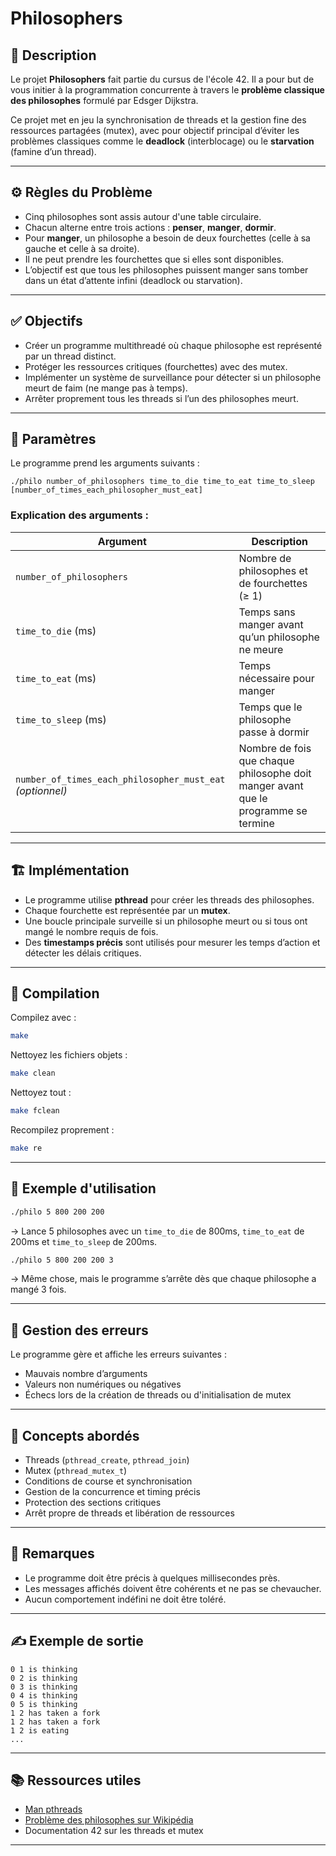 # Philosophers

## 🧠 Description

Le projet **Philosophers** fait partie du cursus de l'école 42. Il a pour but de vous initier à la programmation concurrente à travers le **problème classique des philosophes** formulé par Edsger Dijkstra.

Ce projet met en jeu la synchronisation de threads et la gestion fine des ressources partagées (mutex), avec pour objectif principal d’éviter les problèmes classiques comme le **deadlock** (interblocage) ou le **starvation** (famine d’un thread).

---

## ⚙️ Règles du Problème

- Cinq philosophes sont assis autour d'une table circulaire.
- Chacun alterne entre trois actions : **penser**, **manger**, **dormir**.
- Pour **manger**, un philosophe a besoin de deux fourchettes (celle à sa gauche et celle à sa droite).
- Il ne peut prendre les fourchettes que si elles sont disponibles.
- L’objectif est que tous les philosophes puissent manger sans tomber dans un état d’attente infini (deadlock ou starvation).

---

## ✅ Objectifs

- Créer un programme multithreadé où chaque philosophe est représenté par un thread distinct.
- Protéger les ressources critiques (fourchettes) avec des mutex.
- Implémenter un système de surveillance pour détecter si un philosophe meurt de faim (ne mange pas à temps).
- Arrêter proprement tous les threads si l’un des philosophes meurt.

---

## 🧩 Paramètres

Le programme prend les arguments suivants :

```
./philo number_of_philosophers time_to_die time_to_eat time_to_sleep [number_of_times_each_philosopher_must_eat]
```

### Explication des arguments :

| Argument                                  | Description                                                                 |
|-------------------------------------------|-----------------------------------------------------------------------------|
| `number_of_philosophers`                  | Nombre de philosophes et de fourchettes (≥ 1)                               |
| `time_to_die` (ms)                        | Temps sans manger avant qu’un philosophe ne meure                          |
| `time_to_eat` (ms)                        | Temps nécessaire pour manger                                               |
| `time_to_sleep` (ms)                      | Temps que le philosophe passe à dormir                                     |
| `number_of_times_each_philosopher_must_eat` _(optionnel)_ | Nombre de fois que chaque philosophe doit manger avant que le programme se termine |

---

## 🏗️ Implémentation

- Le programme utilise **pthread** pour créer les threads des philosophes.
- Chaque fourchette est représentée par un **mutex**.
- Une boucle principale surveille si un philosophe meurt ou si tous ont mangé le nombre requis de fois.
- Des **timestamps précis** sont utilisés pour mesurer les temps d’action et détecter les délais critiques.

---

## 🚀 Compilation

Compilez avec :

```bash
make
```

Nettoyez les fichiers objets :

```bash
make clean
```

Nettoyez tout :

```bash
make fclean
```

Recompilez proprement :

```bash
make re
```

---

## 🧪 Exemple d'utilisation

```bash
./philo 5 800 200 200
```

→ Lance 5 philosophes avec un `time_to_die` de 800ms, `time_to_eat` de 200ms et `time_to_sleep` de 200ms.

```bash
./philo 5 800 200 200 3
```

→ Même chose, mais le programme s’arrête dès que chaque philosophe a mangé 3 fois.

---

## 🛑 Gestion des erreurs

Le programme gère et affiche les erreurs suivantes :

- Mauvais nombre d’arguments
- Valeurs non numériques ou négatives
- Échecs lors de la création de threads ou d'initialisation de mutex

---

## 🧵 Concepts abordés

- Threads (`pthread_create`, `pthread_join`)
- Mutex (`pthread_mutex_t`)
- Conditions de course et synchronisation
- Gestion de la concurrence et timing précis
- Protection des sections critiques
- Arrêt propre de threads et libération de ressources

---

## 📌 Remarques

- Le programme doit être précis à quelques millisecondes près.
- Les messages affichés doivent être cohérents et ne pas se chevaucher.
- Aucun comportement indéfini ne doit être toléré.

---

## ✍️ Exemple de sortie

```
0 1 is thinking
0 2 is thinking
0 3 is thinking
0 4 is thinking
0 5 is thinking
1 2 has taken a fork
1 2 has taken a fork
1 2 is eating
...
```

---

## 📚 Ressources utiles

- [Man pthreads](https://man7.org/linux/man-pages/man7/pthreads.7.html)
- [Problème des philosophes sur Wikipédia](https://fr.wikipedia.org/wiki/Probl%C3%A8me_des_philosophes)
- Documentation 42 sur les threads et mutex

---
